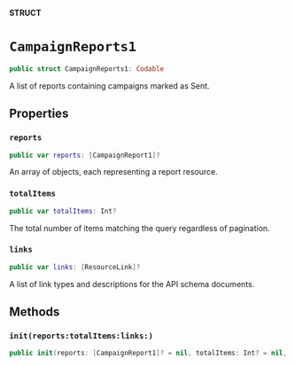 **STRUCT**

# `CampaignReports1`

```swift
public struct CampaignReports1: Codable
```

A list of reports containing campaigns marked as Sent.

## Properties
### `reports`

```swift
public var reports: [CampaignReport1]?
```

An array of objects, each representing a report resource.

### `totalItems`

```swift
public var totalItems: Int?
```

The total number of items matching the query regardless of pagination.

### `links`

```swift
public var links: [ResourceLink]?
```

A list of link types and descriptions for the API schema documents.

## Methods
### `init(reports:totalItems:links:)`

```swift
public init(reports: [CampaignReport1]? = nil, totalItems: Int? = nil, links: [ResourceLink]? = nil)
```
